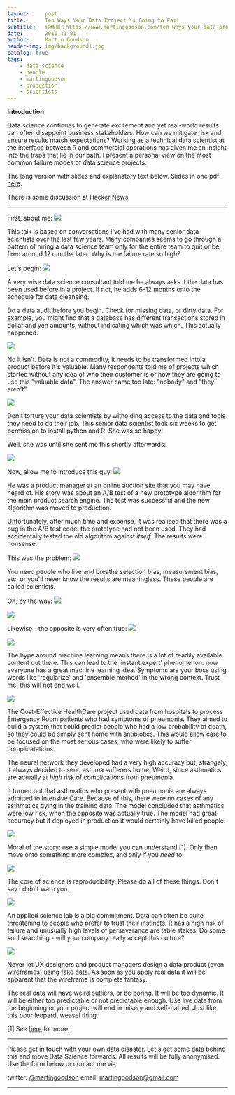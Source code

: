 ```yaml
---
layout:     post
title:      Ten Ways Your Data Project is Going to Fail
subtitle:   转载自：https://www.martingoodson.com/ten-ways-your-data-project-is-going-to-fail/
date:       2016-11-01
author:     Martin Goodson
header-img: img/background1.jpg
catalog: true
tags:
    - data science
    - people
    - martingoodson
    - production
    - scientists
---
```


**Introduction**

Data science continues to generate excitement and yet real-world results can often disappoint business stakeholders. How can we mitigate risk and ensure results match expectations? Working as a technical data scientist at the interface between R and commercial operations has given me an insight into the traps that lie in our path. I present a personal view on the most common failure modes of data science projects.

The long version with slides and explanatory text below. Slides in one pdf [here](https://drive.google.com/file/d/0B4xuGj_-3XLreGFrc2hjc2FhYkE/view). 

There is some discussion at [Hacker News](https://news.ycombinator.com/item?id=12858480) 

---


First, about me: ![](https://www.martingoodson.com/content/images/2016/11/Slide02.jpg)


This talk is based on conversations I've had with many senior data scientists over the last few years. Many companies seems to go through a pattern of hiring a data science team only for the entire team to quit or be fired around 12 months later. Why is the failure rate so high?

Let's begin: ![](https://www.martingoodson.com/content/images/2016/11/Slide05-1.jpg)

A very wise data science consultant told me he always asks if the data has been used before in a project. If not, he adds 6-12 months onto the schedule for data cleansing.

Do a data audit before you begin. Check for missing data, or dirty data. For example, you might find that a database has different transactions stored in dollar and yen amounts, without indicating which was which. This actually happened.

![](https://www.martingoodson.com/content/images/2016/11/Slide06.jpg)

No it isn't. Data is not a commodity, it needs to be transformed into a product before it's valuable. Many respondents told me of projects which started without any idea of who their customer is or how they are going to use this "valuable data". The answer came too late: "nobody" and "they aren't"

![](https://www.martingoodson.com/content/images/2016/11/Slide07.jpg)


Don't torture your data scientists by witholding access to the data and tools they need to do their job. This senior data scientist took six weeks to get permission to install python and R. She was so happy!

Well, she was until she sent me this shortly afterwards:

![](https://www.martingoodson.com/content/images/2016/11/Slide07-1.jpg)


Now, allow me to introduce this guy: ![](https://www.martingoodson.com/content/images/2016/11/Slide09.jpg)


He was a product manager at an online auction site that you may have heard of. His story was about an A/B test of a new prototype algorithm for the main product search engine. The test was successful and the new algorithm was moved to production. 

Unfortunately, after much time and expense, it was realised that there was a bug in the A/B test code: the prototype had not been used. They had accidentally tested the old algorithm against *itself*. The results were nonsense.

This was the problem: ![](https://www.martingoodson.com/content/images/2016/11/Slide12.jpg)

You need people who live and breathe selection bias, measurement bias, etc. or you'll never know the results are meaningless. These people are called scientists.

Oh, by the way: ![](https://www.martingoodson.com/content/images/2016/11/Slide13.jpg)


![](https://www.martingoodson.com/content/images/2016/11/Slide14.jpg)


Likewise - the opposite is very often true: ![](https://www.martingoodson.com/content/images/2016/11/Slide15.jpg)


![](https://www.martingoodson.com/content/images/2016/11/Slide16.jpg)

The hype around machine learning means there is a lot of readily available content out there. This can lead to the 'instant expert' phenomenon: now everyone has a great machine learning idea. Symptoms are your boss using words like 'regularize' and 'ensemble method' in the wrong context. Trust me, this will not end well.

![](https://www.martingoodson.com/content/images/2016/11/Slide17.jpg)

The Cost-Effective HealthCare project used data from hospitals to process Emergency Room patients who had symptoms of pneumonia. They aimed to build a system that could predict people who had a low probability of death, so they could be simply sent home with antibiotics. This would allow care to be focused on the most serious cases, who were likely to suffer complicatations.

The neural network they developed had a very high accuracy but, strangely, it always decided to send asthma sufferers home. Weird, since asthmatics are actually at *high* risk of complications from pneumonia.

It turned out that asthmatics who present with pneumonia are always admitted to Intensive Care. Because of this, there were no cases of any asthmatics dying in the training data. The model concluded that asthmatics were low risk, when the opposite was actually true. The model had great accuracy but if deployed in production it would certainly have killed people.

![](https://www.martingoodson.com/content/images/2016/11/Slide18.jpg)

Moral of the story: use a simple model you can understand [1]. Only then move onto something more complex, and only if you *need* to.

![](https://www.martingoodson.com/content/images/2016/11/Slide19.jpg)

The core of science is reproducibility. Please do all of these things. Don't say I didn't warn you.

![](https://www.martingoodson.com/content/images/2016/11/Slide20.jpg)

An applied science lab is a big commitment. Data can often be quite threatening to people who prefer to trust their instincts. R has a high risk of failure and unusually high levels of perseverance are table stakes. Do some soul searching - will your company really accept this culture? 

![](https://www.martingoodson.com/content/images/2016/11/Slide21.jpg)

Never let UX designers and product managers design a data product (even wireframes) using fake data. As soon as you apply real data it will be apparent that the wireframe is complete fantasy. 

The real data will have weird outliers, or be boring. It will be too dynamic. It will be either too predictable or not predictable enough. Use live data from the beginning or your project will end in misery and self-hatred. Just like this poor leopard, weasel thing.

[1] See [here](http://www.cs.cornell.edu/people/clarkson/trustweb/cs578.lect.safety.pdf) for more.

---


Please get in touch with your own data disaster. Let's get some data behind this and move Data Science forwards. All results will be fully anonymised. Use the form below or contact me via:

twitter: [@martingoodson](http://twitter.com/martingoodson) email: [martingoodson@gmail.com](mailto:martingoodson@gmail.com)

---


 
